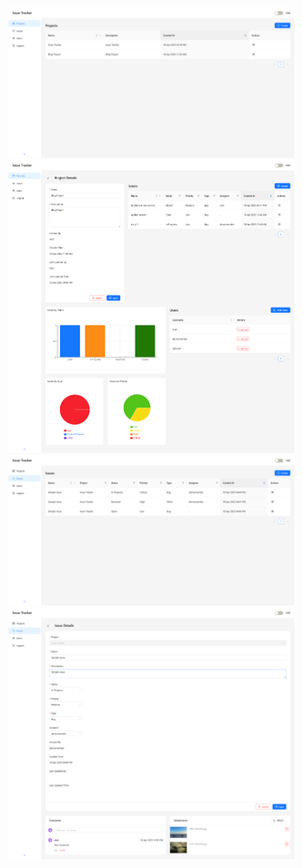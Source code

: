
![project-list](/documentation/screenshots/project-list.png)
![project-details](/documentation/screenshots/project-details.png)
![issue-list](/documentation/screenshots/issue-list.png)
![issue-details](/documentation/screenshots/issue-details.png)